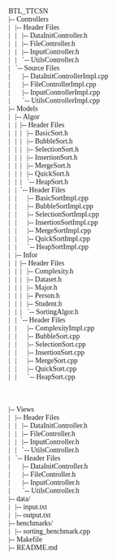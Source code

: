 <pre style="font-family: mesloLGL NF;">
BTL_TTCSN
|-- Controllers
|   |-- Header Files
|   |   |-- DataInitController.h
|   |   |-- FileController.h
|   |   |-- InputController.h
|   |   `-- UtilsController.h
|   `-- Source Files
|       |-- DataInitControllerImpl.cpp
|       |-- FileControllerImpl.cpp
|       |-- InputControllerImpl.cpp
|       `-- UtilsControllerImpl.cpp
|-- Models
|   |-- Algor
|   |  |-- Header Files
|   |  |   |-- BasicSort.h
|   |  |   |-- BubbleSort.h
|   |  |   |-- SelectionSort.h
|   |  |   |-- InsertionSort.h
|   |  |   |-- MergeSort.h
|   |  |   |-- QuickSort.h
|   |  |   `-- HeapSort.h
|   |  `-- Header Files
|   |      |-- BasicSortImpl.cpp
|   |      |-- BubbleSortImpl.cpp
|   |      |-- SelectionSortImpl.cpp
|   |      |-- InsertionSortImpl.cpp
|   |      |-- MergeSortImpl.cpp
|   |      |-- QuickSortImpl.cpp
|   |      `-- HeapSortImpl.cpp
|   |-- Infor
|   |  |-- Header Files
|   |  |   |-- Complexity.h
|   |  |   |-- Dataset.h
|   |  |   |-- Major.h
|   |  |   |-- Person.h
|   |  |   |-- Student.h
|   |  |   `-- SortingAlgor.h
|   |  `-- Header Files
|   |      |-- ComplexityImpl.cpp
|   |      |-- BubbleSort.cpp
|   |      |-- SelectionSort.cpp
|   |      |-- InsertionSort.cpp
|   |      |-- MergeSort.cpp
|   |      |-- QuickSort.cpp
|   |      `-- HeapSort.cpp



|-- Views
|   |-- Header Files
|   |   |-- DataInitController.h
|   |   |-- FileController.h
|   |   |-- InputController.h
|   |   `-- UtilsController.h
|   `-- Header Files
|       |-- DataInitController.h
|       |-- FileController.h
|       |-- InputController.h
|       `-- UtilsController.h
|-- data/
|   |-- input.txt
|   |-- output.txt
|-- benchmarks/
|   |-- sorting_benchmark.cpp
|-- Makefile
|-- README.md
</pre>